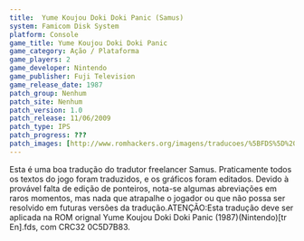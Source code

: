```yaml
---
title:  Yume Koujou Doki Doki Panic (Samus)
system: Famicom Disk System
platform: Console
game_title: Yume Koujou Doki Doki Panic
game_category: Ação / Plataforma
game_players: 2
game_developer: Nintendo
game_publisher: Fuji Television
game_release_date: 1987
patch_group: Nenhum
patch_site: Nenhum
patch_version: 1.0
patch_release: 11/06/2009
patch_type: IPS
patch_progress: ???
patch_images: [http://www.romhackers.org/imagens/traducoes/%5BFDS%5D%20Yume%20Koujou%20Doki%20Doki%20Panic%20-%20Samus%20-%201.png,http://www.romhackers.org/imagens/traducoes/%5BFDS%5D%20Yume%20Koujou%20Doki%20Doki%20Panic%20-%20Samus%20-%202.png,http://www.romhackers.org/imagens/traducoes/%5BFDS%5D%20Yume%20Koujou%20Doki%20Doki%20Panic%20-%20Samus%20-%203.png]
---
```

Esta é uma boa tradução do tradutor freelancer Samus. Praticamente todos os textos do jogo foram traduzidos, e os gráficos foram editados. Devido à provável falta de edição de ponteiros, nota-se algumas abreviações em raros momentos, mas nada que atrapalhe o jogador ou que não possa ser resolvido em futuras versões da tradução.ATENÇÃO:Esta tradução deve ser aplicada na ROM orignal Yume Koujou Doki Doki Panic (1987)(Nintendo)[tr En].fds, com CRC32 0C5D7B83.